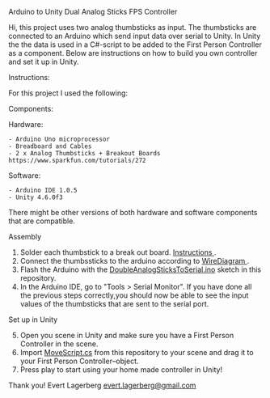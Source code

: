 Arduino to Unity Dual Analog Sticks FPS Controller

Hi, this project uses two analog thumbsticks as input. The thumbsticks are connected to an Arduino
which send input data over serial to Unity. In Unity the the data is used in a C#-script to be added
to the First Person Controller as a component.  Below are instructions on how to build you own 
controller and set it up in Unity.

Instructions:

For this project I used the following:

Components:

  Hardware:
  
    - Arduino Uno microprocessor
    - Breadboard and Cables
    - 2 x Analog Thumbsticks + Breakout Boards https://www.sparkfun.com/tutorials/272
  
  Software:
  
    - Arduino IDE 1.0.5
    - Unity 4.6.0f3

  There might be other versions of both hardware and software components that are compatible.

Assembly

  1. Solder each thumbstick to a break out board. [ Instructions ](https://www.sparkfun.com/tutorials/272).
  2. Connect the thumbssticks to the arduino according to [ WireDiagram ](WiringDiagram.png).
  3. Flash the Arduino with the [DoubleAnalogSticksToSerial.ino](DoubleAnalogSticksToSerial.ino) sketch in this repository.
  4. In the Arduino IDE, go to "Tools > Serial Monitor". If you have done all the previous steps
  correctly,you should now be able to see the input values of the thumbsticks that are sent to the serial port.
  
Set up in Unity

  5. Open you scene in Unity and make sure you have a First Person Controller in the scene. 
  6. Import [MoveScript.cs](MoveScript.cs) from this repository to your scene and drag it to your First Person Controller–object. 
  7. Press play to start using your home made controller in Unity!

Thank you!
Evert Lagerberg
[ evert.lagerberg@gmail.com ](mailto:evert.lagerberg@gmail.com)
